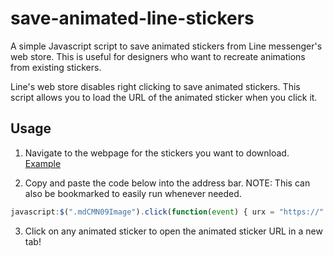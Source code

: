 # save-animated-line-stickers
A simple Javascript script to save animated stickers from Line messenger's web store. This is useful for designers who want to recreate animations from existing stickers.

Line's web store disables right clicking to save animated stickers. This script allows you to load the URL of the animated sticker when you click it.

## Usage

1. Navigate to the webpage for the stickers you want to download.
[Example](https://store.line.me/stickershop/product/3524/en)

2. Copy and paste the code below into the address bar.
NOTE: This can also be bookmarked to easily run whenever needed.

```javascript
javascript:$(".mdCMN09Image").click(function(event) { urx = "https://" + event.target.outerHTML.split("https://")[1].split(".png")[0] + "_animation@2x.png"; window.open(urx); console.log(urx); });
```

3. Click on any animated sticker to open the animated sticker URL in a new tab!
